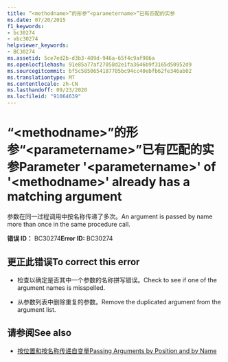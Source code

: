 ```yaml
---
title: “<methodname>”的形参“<parametername>”已有匹配的实参
ms.date: 07/20/2015
f1_keywords:
- bc30274
- vbc30274
helpviewer_keywords:
- BC30274
ms.assetid: 5ce7ed2b-d3b3-409d-946a-65f4c9af986a
ms.openlocfilehash: 91e85a77af27058d2e1fa3646b9f3165d50952d9
ms.sourcegitcommit: bf5c5850654187705bc94cc40ebfb62fe346ab02
ms.translationtype: MT
ms.contentlocale: zh-CN
ms.lasthandoff: 09/23/2020
ms.locfileid: "91064639"
---
```

# <a name="parameter-parametername-of-methodname-already-has-a-matching-argument"></a><span data-ttu-id="23eea-102">“\<methodname>”的形参“\<parametername>”已有匹配的实参</span><span class="sxs-lookup"><span data-stu-id="23eea-102">Parameter '\<parametername>' of '\<methodname>' already has a matching argument</span></span>

<span data-ttu-id="23eea-103">参数在同一过程调用中按名称传递了多次。</span><span class="sxs-lookup"><span data-stu-id="23eea-103">An argument is passed by name more than once in the same procedure call.</span></span>  
  
 <span data-ttu-id="23eea-104">**错误 ID：** BC30274</span><span class="sxs-lookup"><span data-stu-id="23eea-104">**Error ID:** BC30274</span></span>  
  
## <a name="to-correct-this-error"></a><span data-ttu-id="23eea-105">更正此错误</span><span class="sxs-lookup"><span data-stu-id="23eea-105">To correct this error</span></span>  
  
- <span data-ttu-id="23eea-106">检查以确定是否其中一个参数的名称拼写错误。</span><span class="sxs-lookup"><span data-stu-id="23eea-106">Check to see if one of the argument names is misspelled.</span></span>  
  
- <span data-ttu-id="23eea-107">从参数列表中删除重复的参数。</span><span class="sxs-lookup"><span data-stu-id="23eea-107">Remove the duplicated argument from the argument list.</span></span>  
  
## <a name="see-also"></a><span data-ttu-id="23eea-108">请参阅</span><span class="sxs-lookup"><span data-stu-id="23eea-108">See also</span></span>

- [<span data-ttu-id="23eea-109">按位置和按名称传递自变量</span><span class="sxs-lookup"><span data-stu-id="23eea-109">Passing Arguments by Position and by Name</span></span>](../programming-guide/language-features/procedures/passing-arguments-by-position-and-by-name.md)
